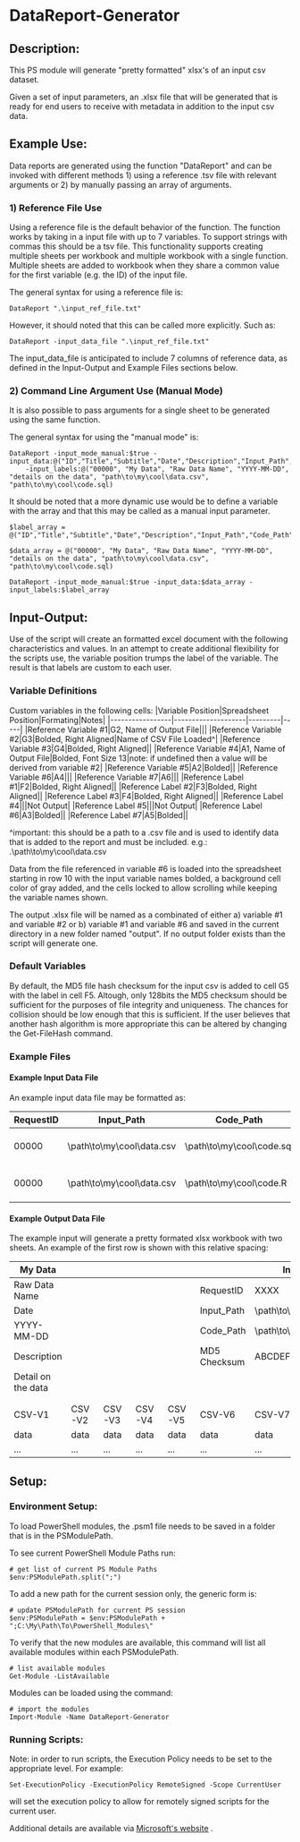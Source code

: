 # DataReport-Generator
## Description:
This PS module will generate "pretty formatted" xlsx's of an input csv dataset.

Given a set of input parameters, an .xlsx file that will be generated that is ready for end users to receive with metadata in addition to the input csv data. 

## Example Use:
Data reports are generated using the function "DataReport" and can be invoked with different methods 1) using a reference .tsv file with relevant arguments or 2) by manually passing an array of arguments.

### 1) Reference File Use
Using a reference file is the default behavior of the function. The function works by taking in a input file with up to 7 variables. To support strings with commas this should be a tsv file. This functionality supports creating multiple sheets per workbook and multiple workbook with a single function. Multiple sheets are added to workbook when they share a common value for the first variable (e.g. the ID) of the input file. 

The general syntax for using a reference file is:
```
DataReport ".\input_ref_file.txt"
```

However, it should noted that this can be called more explicitly. Such as:
```
DataReport -input_data_file ".\input_ref_file.txt"
```

The input_data_file is anticipated to include 7 columns of reference data, as defined in the Input-Output and Example Files sections below.

### 2) Command Line Argument Use (Manual Mode)
It is also possible to pass arguments for a single sheet to be generated using the same function. 

The general syntax for using the "manual mode" is:
```
DataReport -input_mode_manual:$true -input_data:@("ID","Title","Subtitle","Date","Description","Input_Path","Code_Path") 
	-input_labels:@("00000", "My Data", "Raw Data Name", "YYYY-MM-DD", "details on the data", "path\to\my\cool\data.csv", "path\to\my\cool\code.sql)
```

It should be noted that a more dynamic use would be to define a variable with the array and that this may be called as a manual input parameter.
```
$label_array = @("ID","Title","Subtitle","Date","Description","Input_Path","Code_Path")

$data_array = @("00000", "My Data", "Raw Data Name", "YYYY-MM-DD", "details on the data", "path\to\my\cool\data.csv", "path\to\my\cool\code.sql)

DataReport -input_mode_manual:$true -input_data:$data_array -input_labels:$label_array
```

## Input-Output:
Use of the script will create an formatted excel document with the following characteristics and values. In an attempt to create additional flexibility for the scripts use, the variable position trumps the label of the variable. The result is that labels are custom to each user. 

### Variable Definitions
Custom variables in the following cells:
|Variable Position|Spreadsheet Position|Formating|Notes|
|-----------------|--------------------|---------|-----|
|Reference Variable #1|G2, Name of Output File|||
|Reference Variable #2|G3|Bolded, Right Aligned|Name of CSV File Loaded^|
|Reference Variable #3|G4|Bolded, Right Aligned||
|Reference Variable #4|A1, Name of Output File|Bolded, Font Size 13|note: if undefined then a value will be derived from variable #2|
|Reference Variable #5|A2|Bolded||
|Reference Variable #6|A4|||
|Reference Variable #7|A6|||
|Reference Label #1|F2|Bolded, Right Aligned||
|Reference Label #2|F3|Bolded, Right Aligned||
|Reference Label #3|F4|Bolded, Right Aligned||
|Reference Label #4|||Not Output|
|Reference Label #5|||Not Output|
|Reference Label #6|A3|Bolded||
|Reference Label #7|A5|Bolded||

^important: this should be a path to a .csv file and is used to identify data that is added to the report and must be included. e.g.: .\path\to\my\cool\data.csv

Data from the file referenced in variable #6 is loaded into the spreadsheet starting in row 10 with the input variable names bolded, a background cell color of gray added, and the cells locked to allow scrolling while keeping the variable names shown.

The output .xlsx file will be named as a combinated of either a) variable #1 and variable #2 or b) variable #1 and variable #6 and saved in the current directory in a new folder named "output". If no output folder exists than the script will generate one.

### Default Variables
By default, the MD5 file hash checksum for the input csv is added to cell G5 with the label in cell F5. Altough, only 128bits the MD5 checksum should be sufficient for the purposes of file integrity and uniqueness. The chances for collision should be low enough that this is sufficient. If the user believes that another hash algorithm is more appropriate this can be altered by changing the Get-FileHash command. 

### Example Files
#### Example Input Data File 
An example input data file may be formatted as:

|RequestID|Input_Path|Code_Path|Title|SubTitle|Date|Description|
|---------|----------|---------|-----|--------|----|-----------|
|00000|\path\to\my\cool\data.csv |\path\to\my\cool\code.sql|My Data|Raw Data Name|YYYY-MM-DD|Details on the data|
|00000|\path\to\my\cool\data.csv |\path\to\my\cool\code.R|My Data|Statistics|YYYY-MM-DD|Details on the data|


#### Example Output Data File
The example input will generate a pretty formated xlsx workbook with two sheets. An example of the first row is shown with this relative spacing:

|My Data|    |    |    |    |    |Internal Use|    |
|-------|----|----|----|----|----|----|----|
|Raw Data Name| | | | |RequestID|XXXX||
|Date| | | | |Input_Path|\path\to\my\cool\data.csv||
|YYYY-MM-DD| | | | |Code_Path|\path\to\my\cool\code.sql||
|Description| | | | |MD5 Checksum|ABCDEFG123456||
|Detail on the data| | | | | | ||
| | | | | | | ||
| | | | | | | ||
|CSV-V1|CSV-V2|CSV-V3|CSV-V4|CSV-V5|CSV-V6|CSV-V7|...|
|data|data|data|data|data|data|data|...|
|...|...|...|...|...|...|...|...|


## Setup: 
### Environment Setup:
To load PowerShell modules, the .psm1 file needs to be saved in a folder that is in the PSModulePath. 

To see current PowerShell Module Paths run:
```
# get list of current PS Module Paths
$env:PSModulePath.split(";")
```

To add a new path for the current session only, the generic form is:
```
# update PSModulePath for current PS session
$env:PSModulePath = $env:PSModulePath + ";C:\My\Path\To\PowerShell_Modules\"
```

To verify that the new modules are available, this command will list all available modules within each PSModulePath.
```
# list available modules 
Get-Module -ListAvailable
```

Modules can be loaded using the command:
```
# import the modules 
Import-Module -Name DataReport-Generator
```

### Running Scripts:
Note: in order to run scripts, the Execution Policy needs to be set to the appropriate level. 
For example:
```
Set-ExecutionPolicy -ExecutionPolicy RemoteSigned -Scope CurrentUser
```
will set the execution policy to allow for remotely signed scripts for the current user. 

Additional details are available via [Microsoft's website](https://docs.microsoft.com/en-us/powershell/module/microsoft.powershell.security/set-executionpolicy?view=powershell-7) . 

